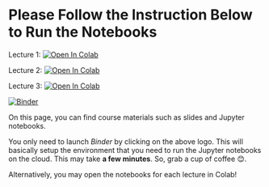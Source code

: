 # Please Follow the Instruction Below to Run the Notebooks

Lecture 1: [![Open In Colab](https://colab.research.google.com/assets/colab-badge.svg)](https://colab.research.google.com/github/RahmanPeimankar/dsa-sdu-e22/blob/master/Lecture%201/dsa-1-introduction.ipynb)

Lecture 2: [![Open In Colab](https://colab.research.google.com/assets/colab-badge.svg)](https://colab.research.google.com/github/RahmanPeimankar/dsa-sdu-e22/blob/master/Lecture%202/dsa-2-oopp.ipynb)

Lecture 3: [![Open In Colab](https://colab.research.google.com/assets/colab-badge.svg)](https://colab.research.google.com/github/RahmanPeimankar/dsa-sdu-e22/blob/master/Lecture%203/dsa-3-big-o-and-recursion.ipynb)

[![Binder](https://mybinder.org/badge_logo.svg)](https://mybinder.org/v2/gh/RahmanPeimankar/dsa-sdu-e22/master)


On this page, you can find course materials such as slides and Jupyter notebooks.

You only need to launch *Binder* by clicking on the above logo. This will basically setup the environment that you need to run the Jupyter notebooks on the cloud. This may take **a few minutes**. So, grab a cup of coffee 😊.  

Alternatively, you may open the notebooks for each lecture in Colab!

